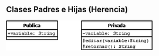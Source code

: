 
## Clases Padres e Hijas (Herencia)

<img src="https://raw.githubusercontent.com/RicardoValladares/Java/main/16_objetos/16_objetos.png" />

